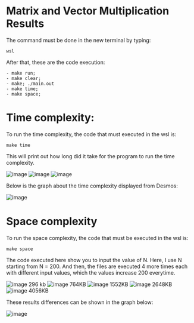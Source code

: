 # Matrix and Vector Multiplication Results

The command must be done in the new terminal by typing:

```
wsl 
```
After that, these are the code execution: 

```
- make run;
- make clear;
- make; ./main.out
- make time;
- make space;
```
 
 # Time complexity:
 
To run the time complexity, the code that must executed in the wsl is: 

```
make time
```
This will print out how long did it take for the program to run the time complexity. 
  
![image](https://media.discordapp.net/attachments/1021325648356179989/1050026307964112926/image.png)
![image](https://media.discordapp.net/attachments/1021325648356179989/1050026352457289798/image.png?width=1050&height=935)
![image](https://media.discordapp.net/attachments/1021326404626952252/1050012160950009886/image.png?width=1472&height=935)

Below is the graph about the time complexity displayed from Desmos:

![image](https://media.discordapp.net/attachments/630385235942572032/1050036375518445618/image.png)

# Space complexity

To run the space complexity, the code that must be executed in the wsl is: 

```
make space
```

The code executed here show you to input the value of N. Here, I use N starting from N = 200. And then, the files are executed 4 more times each with different input values, which the values increase 200 everytime. 

![image](https://media.discordapp.net/attachments/1021325648356179989/1050021892465119232/image.png)
296 kb
![image](https://media.discordapp.net/attachments/1021325648356179989/1050022192714366986/image.png)
764KB
![image](https://media.discordapp.net/attachments/1021325648356179989/1050022492569358367/image.png)
1552KB
![image](https://media.discordapp.net/attachments/1021325648356179989/1050022731602726912/image.png)
2648KB
![image](https://media.discordapp.net/attachments/1021325648356179989/1050022947814899782/image.png)
4056KB

These results differences can be shown in the graph below:

![image](https://media.discordapp.net/attachments/1021326404626952252/1050025802219147354/image.png)
